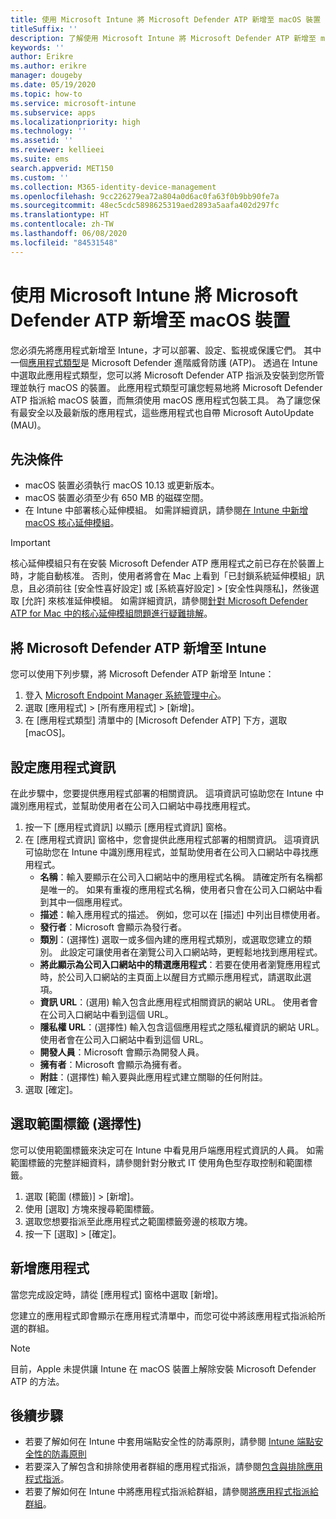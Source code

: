 ```yaml
---
title: 使用 Microsoft Intune 將 Microsoft Defender ATP 新增至 macOS 裝置
titleSuffix: ''
description: 了解使用 Microsoft Intune 將 Microsoft Defender ATP 新增至 macOS 裝置。
keywords: ''
author: Erikre
ms.author: erikre
manager: dougeby
ms.date: 05/19/2020
ms.topic: how-to
ms.service: microsoft-intune
ms.subservice: apps
ms.localizationpriority: high
ms.technology: ''
ms.assetid: ''
ms.reviewer: kellieei
ms.suite: ems
search.appverid: MET150
ms.custom: ''
ms.collection: M365-identity-device-management
ms.openlocfilehash: 9cc226279ea72a804a0d6ac0fa63f0b9bb90fe7a
ms.sourcegitcommit: 48ec5cdc5898625319aed2893a5aafa402d297fc
ms.translationtype: HT
ms.contentlocale: zh-TW
ms.lasthandoff: 06/08/2020
ms.locfileid: "84531548"
---
```

# <a name="add-microsoft-defender-atp-to-macos-devices-using-microsoft-intune"></a>使用 Microsoft Intune 將 Microsoft Defender ATP 新增至 macOS 裝置

您必須先將應用程式新增至 Intune，才可以部署、設定、監視或保護它們。 其中一個[應用程式類型](apps-add.md#app-types-in-microsoft-intune)是 Microsoft Defender 進階威脅防護 (ATP)。 透過在 Intune 中選取此應用程式類型，您可以將 Microsoft Defender ATP 指派及安裝到您所管理並執行 macOS 的裝置。 此應用程式類型可讓您輕易地將 Microsoft Defender ATP 指派給 macOS 裝置，而無須使用 macOS 應用程式包裝工具。 為了讓您保有最安全以及最新版的應用程式，這些應用程式也自帶 Microsoft AutoUpdate (MAU)。

## <a name="prerequisites"></a>先決條件
- macOS 裝置必須執行 macOS 10.13 或更新版本。
- macOS 裝置必須至少有 650 MB 的磁碟空間。
- 在 Intune 中部署核心延伸模組。 如需詳細資訊，請參閱[在 Intune 中新增 macOS 核心延伸模組](../configuration/kernel-extensions-overview-macos.md)。

> [!IMPORTANT]
> 核心延伸模組只有在安裝 Microsoft Defender ATP 應用程式之前已存在於裝置上時，才能自動核准。 否則，使用者將會在 Mac 上看到「已封鎖系統延伸模組」訊息，且必須前往 [安全性喜好設定] 或 [系統喜好設定] > [安全性與隱私]，然後選取 [允許] 來核准延伸模組。 如需詳細資訊，請參閱[針對 Microsoft Defender ATP for Mac 中的核心延伸模組問題進行疑難排解](https://docs.microsoft.com/windows/security/threat-protection/microsoft-defender-atp/mac-support-kext)。

## <a name="add-microsoft-defender-atp-to-intune"></a>將 Microsoft Defender ATP 新增至 Intune
您可以使用下列步驟，將 Microsoft Defender ATP 新增至 Intune：

1. 登入 [Microsoft Endpoint Manager 系統管理中心](https://go.microsoft.com/fwlink/?linkid=2109431)。
2. 選取 [應用程式] > [所有應用程式] > [新增]。
3. 在 [應用程式類型] 清單中的 [Microsoft Defender ATP] 下方，選取 [macOS]。

## <a name="configure-app-information"></a>設定應用程式資訊
在此步驟中，您要提供應用程式部署的相關資訊。 這項資訊可協助您在 Intune 中識別應用程式，並幫助使用者在公司入口網站中尋找應用程式。

1. 按一下 [應用程式資訊] 以顯示 [應用程式資訊] 窗格。
2. 在 [應用程式資訊] 窗格中，您會提供此應用程式部署的相關資訊。 這項資訊可協助您在 Intune 中識別應用程式，並幫助使用者在公司入口網站中尋找應用程式。
    - **名稱**：輸入要顯示在公司入口網站中的應用程式名稱。 請確定所有名稱都是唯一的。 如果有重複的應用程式名稱，使用者只會在公司入口網站中看到其中一個應用程式。
    - **描述**：輸入應用程式的描述。 例如，您可以在 [描述] 中列出目標使用者。
    - **發行者**：Microsoft 會顯示為發行者。
    - **類別**：(選擇性) 選取一或多個內建的應用程式類別，或選取您建立的類別。 此設定可讓使用者在瀏覽公司入口網站時，更輕鬆地找到應用程式。
    - **將此顯示為公司入口網站中的精選應用程式**：若要在使用者瀏覽應用程式時，於公司入口網站的主頁面上以醒目方式顯示應用程式，請選取此選項。
    - **資訊 URL**：(選用) 輸入包含此應用程式相關資訊的網站 URL。 使用者會在公司入口網站中看到這個 URL。
    - **隱私權 URL**：(選擇性) 輸入包含這個應用程式之隱私權資訊的網站 URL。 使用者會在公司入口網站中看到這個 URL。
    - **開發人員**：Microsoft 會顯示為開發人員。
    - **擁有者**：Microsoft 會顯示為擁有者。
    - **附註**：(選擇性) 輸入要與此應用程式建立關聯的任何附註。
3. 選取 [確定]。

## <a name="select-scope-tags-optional"></a>選取範圍標籤 (選擇性)
您可以使用範圍標籤來決定可在 Intune 中看見用戶端應用程式資訊的人員。 如需範圍標籤的完整詳細資料，請參閱針對分散式 IT 使用角色型存取控制和範圍標籤。
1.    選取 [範圍 (標籤)] > [新增]。
2.    使用 [選取] 方塊來搜尋範圍標籤。
3.    選取您想要指派至此應用程式之範圍標籤旁邊的核取方塊。
4.    按一下 [選取] > [確定]。

## <a name="add-the-app"></a>新增應用程式
當您完成設定時，請從 [應用程式] 窗格中選取 [新增]。 

您建立的應用程式即會顯示在應用程式清單中，而您可從中將該應用程式指派給所選的群組。 

> [!NOTE]
> 目前，Apple 未提供讓 Intune 在 macOS 裝置上解除安裝 Microsoft Defender ATP 的方法。

## <a name="next-steps"></a>後續步驟
- 若要了解如何在 Intune 中套用端點安全性的防毒原則，請參閱 [Intune 端點安全性的防毒原則](../protect/endpoint-security-antivirus-policy.md) 
- 若要深入了解包含和排除使用者群組的應用程式指派，請參閱[包含與排除應用程式指派](apps-inc-exl-assignments.md)。
- 若要了解如何在 Intune 中將應用程式指派給群組，請參閱[將應用程式指派給群組](apps-deploy.md)。

